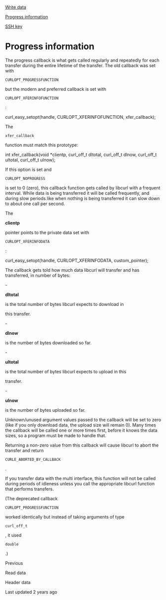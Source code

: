 <a href="write.html" class="navButton-94f2579c--pageItemWithChildrenNested-2c5d8183--navButtonClickable-161b88ca">

<span class="text-4505230f--UIH300-2063425d--textContentFamily-49a318e1--navButtonLabel-14a4968f">Write data</span>

</a>

<a href="progress.html" class="navButton-94f2579c--pageItemWithChildrenNested-2c5d8183--navButtonClickable-161b88ca--navButtonOpened-6a88552e">

<span class="text-4505230f--UIH300-2063425d--textContentFamily-49a318e1--navButtonLabel-14a4968f">Progress information</span>

</a>

<a href="sshkey.html" class="navButton-94f2579c--pageItemWithChildrenNested-2c5d8183--navButtonClickable-161b88ca">

<span class="text-4505230f--UIH300-2063425d--textContentFamily-49a318e1--navButtonLabel-14a4968f">SSH key</span>

</a>

# <span class="text-4505230f--DisplayH900-bfb998fa--textContentFamily-49a318e1">Progress information</span>

<span class="text-4505230f--UIH300-2063425d--textUIFamily-5ebd8e40--text-8ee2c8b2">

</span>

<span class="text-4505230f--TextH400-3033861f--textContentFamily-49a318e1">

<span data-key="891ac1259cce454cbad8281f0a2582c2">

<span data-offset-key="891ac1259cce454cbad8281f0a2582c2:0">The progress callback is what gets called regularly and repeatedly for each transfer during the entire lifetime of the transfer. The old callback was set with </span>

<span data-offset-key="891ac1259cce454cbad8281f0a2582c2:1">`CURLOPT_PROGRESSFUNCTION`</span>

<span data-offset-key="891ac1259cce454cbad8281f0a2582c2:2"> but the modern and preferred callback is set with </span>

<span data-offset-key="891ac1259cce454cbad8281f0a2582c2:3">`CURLOPT_XFERINFOFUNCTION`</span>

<span data-offset-key="891ac1259cce454cbad8281f0a2582c2:4">:</span>

</span>

</span> curl_easy_setopt(handle, CURLOPT_XFERINFOFUNCTION, xfer_callback);<span class="text-4505230f--TextH400-3033861f--textContentFamily-49a318e1">

<span data-key="390be1484615413ebf4a9b3758aea678">

<span data-offset-key="390be1484615413ebf4a9b3758aea678:0">The </span>

<span data-offset-key="390be1484615413ebf4a9b3758aea678:1">`xfer_callback`</span>

<span data-offset-key="390be1484615413ebf4a9b3758aea678:2"> function must match this prototype:</span>

</span>

</span> int xfer_callback(void \*clientp, curl_off_t dltotal, curl_off_t dlnow, curl_off_t ultotal, curl_off_t ulnow);<span class="text-4505230f--TextH400-3033861f--textContentFamily-49a318e1">

<span data-key="b64dd0e55d8d48008d7de27a55c2e8fc">

<span data-offset-key="b64dd0e55d8d48008d7de27a55c2e8fc:0">If this option is set and </span>

<span data-offset-key="b64dd0e55d8d48008d7de27a55c2e8fc:1">`CURLOPT_NOPROGRESS`</span>

<span data-offset-key="b64dd0e55d8d48008d7de27a55c2e8fc:2"> is set to 0 (zero), this callback function gets called by libcurl with a frequent interval. While data is being transferred it will be called frequently, and during slow periods like when nothing is being transferred it can slow down to about one call per second.</span>

</span>

</span>

<span class="text-4505230f--TextH400-3033861f--textContentFamily-49a318e1">

<span data-key="0c796b566e934c64bf880f9bff229952">

<span data-offset-key="0c796b566e934c64bf880f9bff229952:0">The </span>

<span data-offset-key="0c796b566e934c64bf880f9bff229952:1">**clientp**</span>

<span data-offset-key="0c796b566e934c64bf880f9bff229952:2"> pointer points to the private data set with </span>

<span data-offset-key="0c796b566e934c64bf880f9bff229952:3">`CURLOPT_XFERINFODATA`</span>

<span data-offset-key="0c796b566e934c64bf880f9bff229952:4">:</span>

</span>

</span> curl_easy_setopt(handle, CURLOPT_XFERINFODATA, custom_pointer);<span class="text-4505230f--TextH400-3033861f--textContentFamily-49a318e1">

<span data-key="ae87ad8a6352444da68873b3a222bd65">

<span data-offset-key="ae87ad8a6352444da68873b3a222bd65:0">The callback gets told how much data libcurl will transfer and has transferred, in number of bytes:</span>

</span>

</span>- <span class="text-4505230f--TextH400-3033861f--textContentFamily-49a318e1">

<span data-key="77f6e0eae0214c7aa2db642db224c24b">

<span data-offset-key="77f6e0eae0214c7aa2db642db224c24b:0">**dltotal**</span>

<span data-offset-key="77f6e0eae0214c7aa2db642db224c24b:1"> is the total number of bytes libcurl expects to download in</span>

</span>

</span> <span class="text-4505230f--TextH400-3033861f--textContentFamily-49a318e1">

<span data-key="23358a6c9c274d149d719830afe99648">

<span data-offset-key="23358a6c9c274d149d719830afe99648:0">this transfer.</span>

</span>

</span>- <span class="text-4505230f--TextH400-3033861f--textContentFamily-49a318e1">

<span data-key="039cb5d17ecd45f7a5db3f1c93846bac">

<span data-offset-key="039cb5d17ecd45f7a5db3f1c93846bac:0">**dlnow**</span>

<span data-offset-key="039cb5d17ecd45f7a5db3f1c93846bac:1"> is the number of bytes downloaded so far.</span>

</span>

</span>- <span class="text-4505230f--TextH400-3033861f--textContentFamily-49a318e1">

<span data-key="66cf3dbe80e34809b2a91d0b25fc7da5">

<span data-offset-key="66cf3dbe80e34809b2a91d0b25fc7da5:0">**ultotal**</span>

<span data-offset-key="66cf3dbe80e34809b2a91d0b25fc7da5:1"> is the total number of bytes libcurl expects to upload in this</span>

</span>

</span> <span class="text-4505230f--TextH400-3033861f--textContentFamily-49a318e1">

<span data-key="19ff25a41847493c992a0ccbb9eb6a29">

<span data-offset-key="19ff25a41847493c992a0ccbb9eb6a29:0">transfer.</span>

</span>

</span>- <span class="text-4505230f--TextH400-3033861f--textContentFamily-49a318e1">

<span data-key="03d6908801954669a71295727281cb9d">

<span data-offset-key="03d6908801954669a71295727281cb9d:0">**ulnow**</span>

<span data-offset-key="03d6908801954669a71295727281cb9d:1"> is the number of bytes uploaded so far.</span>

</span>

</span>

<span class="text-4505230f--TextH400-3033861f--textContentFamily-49a318e1">

<span data-key="720cd647058547c2842c6e1082f8e30b">

<span data-offset-key="720cd647058547c2842c6e1082f8e30b:0">Unknown/unused argument values passed to the callback will be set to zero (like if you only download data, the upload size will remain 0). Many times the callback will be called one or more times first, before it knows the data sizes, so a program must be made to handle that.</span>

</span>

</span>

<span class="text-4505230f--TextH400-3033861f--textContentFamily-49a318e1">

<span data-key="03cf5682f87149ddac5bb01ef97ca369">

<span data-offset-key="03cf5682f87149ddac5bb01ef97ca369:0">Returning a non-zero value from this callback will cause libcurl to abort the transfer and return </span>

<span data-offset-key="03cf5682f87149ddac5bb01ef97ca369:1">`CURLE_ABORTED_BY_CALLBACK`</span>

<span data-offset-key="03cf5682f87149ddac5bb01ef97ca369:2">.</span>

</span>

</span>

<span class="text-4505230f--TextH400-3033861f--textContentFamily-49a318e1">

<span data-key="8757ca54c5c141628dc46ac2a1382955">

<span data-offset-key="8757ca54c5c141628dc46ac2a1382955:0">If you transfer data with the multi interface, this function will not be called during periods of idleness unless you call the appropriate libcurl function that performs transfers.</span>

</span>

</span>

<span class="text-4505230f--TextH400-3033861f--textContentFamily-49a318e1">

<span data-key="3c9af51210754b129789d9cb5b4a909e">

<span data-offset-key="3c9af51210754b129789d9cb5b4a909e:0">(The deprecated callback </span>

<span data-offset-key="3c9af51210754b129789d9cb5b4a909e:1">`CURLOPT_PROGRESSFUNCTION`</span>

<span data-offset-key="3c9af51210754b129789d9cb5b4a909e:2"> worked identically but instead of taking arguments of type </span>

<span data-offset-key="3c9af51210754b129789d9cb5b4a909e:3">`curl_off_t`</span>

<span data-offset-key="3c9af51210754b129789d9cb5b4a909e:4">, it used </span>

<span data-offset-key="3c9af51210754b129789d9cb5b4a909e:5">`double`</span>

<span data-offset-key="3c9af51210754b129789d9cb5b4a909e:6">.)</span>

</span>

</span>

<a href="read.html" class="reset-3c756112--card-6570f064--whiteCard-fff091a4--cardPrevious-56a5e674">

</a>

<span class="text-4505230f--TextH200-a3425406--textContentFamily-49a318e1">Previous</span>

<span class="text-4505230f--UIH400-4e41e82a--textContentFamily-49a318e1">Read data</span>

<a href="header.html" class="reset-3c756112--card-6570f064--whiteCard-fff091a4--cardNext-19241c42">

</a>

<span class="text-4505230f--UIH400-4e41e82a--textContentFamily-49a318e1">Header data</span>

<span class="text-4505230f--TextH200-a3425406--textContentFamily-49a318e1">Last updated 2 years ago</span>
